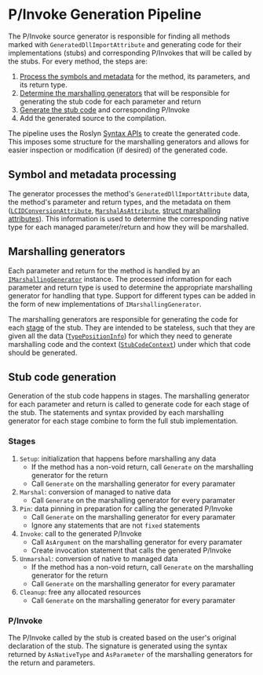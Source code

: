 # P/Invoke Generation Pipeline

The P/Invoke source generator is responsible for finding all methods marked with `GeneratedDllImportAttribute` and generating code for their implementations (stubs) and corresponding P/Invokes that will be called by the stubs. For every method, the steps are:

1. [Process the symbols and metadata](#symbols-and-metadata-processing) for the method, its parameters, and its return type.
1. [Determine the marshalling generators](#marshalling-generators) that will be responsible for generating the stub code for each parameter and return
1. [Generate the stub code](#stub-code-generation) and corresponding P/Invoke
1. Add the generated source to the compilation.

The pipeline uses the Roslyn [Syntax APIs](https://docs.microsoft.com/dotnet/api/microsoft.codeanalysis.csharp.syntax) to create the generated code. This imposes some structure for the marshalling generators and allows for easier inspection or modification (if desired) of the generated code.

## Symbol and metadata processing

The generator processes the method's `GeneratedDllImportAttribute` data, the method's parameter and return types, and the metadata on them ([`LCIDConversionAttribute`](https://docs.microsoft.com/dotnet/api/system.runtime.interopservices.lcidconversionattribute), [`MarshalAsAttribute`](https://docs.microsoft.com/dotnet/api/system.runtime.interopservices.marshalasattribute), [struct marshalling attributes](StructMarshalling.md)). This information is used to determine the corresponding native type for each managed parameter/return and how they will be marshalled.

## Marshalling generators

Each parameter and return for the method is handled by an [`IMarshallingGenerator`](../DllImportGenerator/Marshalling/MarshallingGenerator.cs) instance. The processed information for each parameter and return type is used to determine the appropriate marshalling generator for handling that type. Support for different types can be added in the form of new implementations of `IMarshallingGenerator`.

The marshalling generators are responsible for generating the code for each [stage](#stages) of the stub. They are intended to be stateless, such that they are given all the data ([`TypePositionInfo`](../DllImportGenerator/TypePositionInfo.cs)) for which they need to generate marshalling code and the context ([`StubCodeContext`](../DllImportGenerator/StubCodeContext.cs)) under which that code should be generated.

## Stub code generation

Generation of the stub code happens in stages. The marshalling generator for each parameter and return is called to generate code for each stage of the stub. The statements and syntax provided by each marshalling generator for each stage combine to form the full stub implementation.

### Stages

1. `Setup`: initialization that happens before marshalling any data
    - If the method has a non-void return, call `Generate` on the marshalling generator for the return
    - Call `Generate` on the marshalling generator for every paramater
1. `Marshal`: conversion of managed to native data
    - Call `Generate` on the marshalling generator for every paramater
1. `Pin`: data pinning in preparation for calling the generated P/Invoke
    - Call `Generate` on the marshalling generator for every paramater
    - Ignore any statements that are not `fixed` statements
1. `Invoke`: call to the generated P/Invoke
    - Call `AsArgument` on the marshalling generator for every paramater
    - Create invocation statement that calls the generated P/Invoke
1. `Unmarshal`: conversion of native to managed data
    - If the method has a non-void return, call `Generate` on the marshalling generator for the return
    - Call `Generate` on the marshalling generator for every paramater
1. `Cleanup`: free any allocated resources
    - Call `Generate` on the marshalling generator for every paramater

### P/Invoke

The P/Invoke called by the stub is created based on the user's original declaration of the stub. The signature is generated using the syntax returned by `AsNativeType` and `AsParameter` of the marshalling generators for the return and parameters.